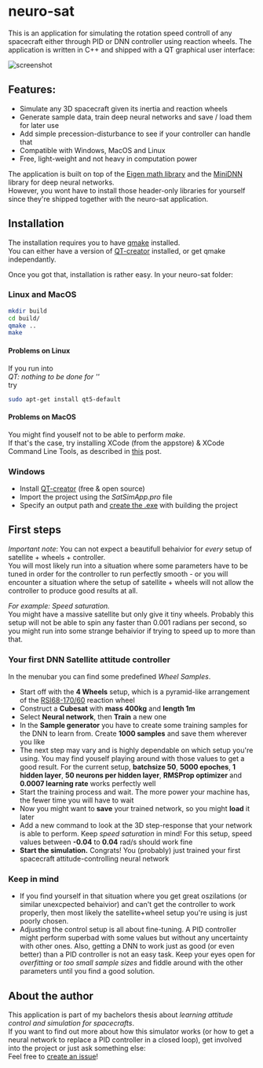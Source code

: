 # neuro-sat

This is an application for simulating the rotation speed controll of any spacecraft either through PID or DNN controller using reaction wheels. The application is written in C++ and shipped with a QT graphical user interface:

![screenshot](https://user-images.githubusercontent.com/34287912/59918395-e5fff080-9424-11e9-8241-8583f9d19f41.png) 

## Features:

 * Simulate any 3D spacecraft given its inertia and reaction wheels
 * Generate sample data, train deep neural networks and save / load them for later use
 * Add simple precession-disturbance to see if your controller can handle that
 * Compatible with Windows, MacOS and Linux
 * Free, light-weight and not heavy in computation power

The application is built on top of the [Eigen math library](http://eigen.tuxfamily.org/index.php?title=Main_Page) and the [MiniDNN](https://github.com/yixuan/MiniDNN) library for deep neural networks.  
However, you wont have to install those header-only libraries for yourself since they're shipped together with the neuro-sat application.

## Installation

The installation requires you to have [qmake](https://doc.qt.io/qt-5/qmake-manual.html) installed.  
You can either have a version of [QT-creator](https://www.qt.io/download) installed, or get qmake independantly.  

Once you got that, installation is rather easy.
In your neuro-sat folder:

### Linux and MacOS
  
```sh
mkdir build
cd build/
qmake ..
make
```

#### Problems on Linux

If you run into  
*QT: nothing to be done for ''*  
try  

```sh
sudo apt-get install qt5-default
```

#### Problems on MacOS

You might find youself not to be able to perform _make_.  
If that's the case, try installing XCode (from the appstore) & XCode Command Line Tools, as described in [this](https://stackoverflow.com/questions/9329243/xcode-install-command-line-tools) post.

### Windows

 * Install [QT-creator](https://www.qt.io/download) (free & open source) 
 * Import the project using the _SatSimApp.pro_ file
 * Specify an output path and [create the .exe](https://stackoverflow.com/questions/25570752/how-to-make-exe-file-in-qt-creator) with building the project
 
 ## First steps
 
 *Important note*: You can not expect a beautifull behaivior for _every_ setup of satellite + wheels + controller.  
 You will most likely run into a situation where some parameters have to be tuned in order for the controller to run perfectly smooth - or you will encounter a situation where the setup of satellite + wheels will not allow the controller to produce good results at all.  
 
 *For example: Speed saturation.*  
You might have a massive satellite but only give it tiny wheels. Probably this setup will not be able to spin any faster than 0.001 radians per second, so you might run into some strange behaivior if trying to speed up to more than that.

### Your first DNN Satellite attitude controller

In the menubar you can find some predefined *Wheel Samples*.
 * Start off with the **4 Wheels** setup, which is a pyramid-like arrangement of the [RSI68-170/60](https://www.rockwellcollins.com/Products-and-Services/Defense/Platforms/Space/High-Motor-Torque-Momentum-and-Reaction-Wheels.aspx) reaction wheel  
 * Construct a **Cubesat** with **mass 400kg** and **length 1m**  
 * Select **Neural network**, then **Train** a new one
 * In the **Sample generator** you have to create some training samples for the DNN to learn from. Create **1000 samples** and save them wherever you like
 * The next step may vary and is highly dependable on which setup you're using. You may find youself playing around with those values to get a good result. For the current setup, **batchsize 50**, **5000 epoches**, **1 hidden layer**, **50 neurons per hidden layer**, **RMSProp optimizer** and **0.0007 learning rate** works perfectly well
 * Start the training process and wait. The more power your machine has, the fewer time you will have to wait
 * Now you might want to **save** your trained network, so you might **load** it later
 * Add a new command to look at the 3D step-response that your network is able to perform. Keep *speed saturation* in mind! For this setup, speed values between **-0.04** to **0.04** rad/s should work fine
 * **Start the simulation.** Congrats! You (probably) just trained your first spacecraft attitude-controlling neural network

### Keep in mind

 * If you find yourself in that situation where you get great oszilations (or similar unexcpected behaivior) and can't get the controller to work properly, then most likely the satellite+wheel setup you're using is just poorly chosen.  
 * Adjusting the control setup is all about fine-tuning. A PID controller might perform superbad with some values but without any uncertainty with other ones. Also, getting a DNN to work just as good (or even better) than a PID controller is not an easy task. Keep your eyes open for *overfitting* or *too small sample sizes* and fiddle around with the other parameters until you find a good solution.
 
## About the author

This application is part of my bachelors thesis about _learning attitude control and simulation for spacecrafts_.  
If you want to find out more about how this simulator works (or how to get a neural network to replace a PID controller in a closed loop), get involved into the project or just ask something else:  
Feel free to [create an issue](https://github.com/fallow24/neuro-sat/issues)!

